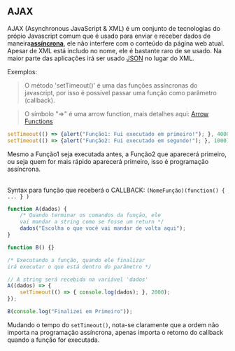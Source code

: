 ## AJAX

AJAX (Asynchronous JavaScript & XML) é um conjunto de tecnologias do própio Javascript comum que é usado para enviar e receber dados de maneira[**assíncrona**](), ele não interfere com o conteúdo da página web atual. Apesar de XML está includo no nome, ele é bastante raro de se usado. Na maior parte das aplicações irá ser usado [JSON](https://github.com/JoaoSodre/Programacao/blob/master/Javascript/JSON.md#json) no lugar do XML.

Exemplos:

> O método 'setTimeout()' é uma das funções assíncronas do javascript, por isso é possível passar uma função como parâmetro (callback).

> O símbolo "=>" é uma arrow function, mais detalhes aqui: [Arrow Functions](https://www.sitepoint.com/es6-arrow-functions-new-fat-concise-syntax-javascript/)

```javascript
setTimeout(() => {alert("Função1: Fui executado em primeiro!"); }, 4000); 
setTimeout(() => {alert("Função2: Fui executado em segundo!"); }, 1000); 
```

Mesmo a Função1 seja executada antes, a Função2 que aparecerá primeiro, ou seja quem for mais rápido aparecerá primeiro, isso é programação assíncrona.<br><br>

Syntax para função que receberá o CALLBACK: `(NomeFunção)(function() { ... } )`

```javascript
function A(dados) {
    /* Quando terminar os comandos da função, ele 
    vai mandar a string como se fosse um return */
    dados("Escolha o que você vai mandar de volta aqui");
}

function B() {}

/* Executando a função, quando ele finalizar
irá executar o que está dentro do parâmetro */

// A string será recebida na variável 'dados'
A((dados) => {
    setTimeout(() => { console.log(dados); }, 2000);
});

B(console.log("Finalizei em Primeiro"));
```

Mudando o tempo do `setTimeout()`, nota-se claramente que a ordem não importa na programação assíncrona, apenas importa o retorno do callback quando a função for executada. <br><br>
